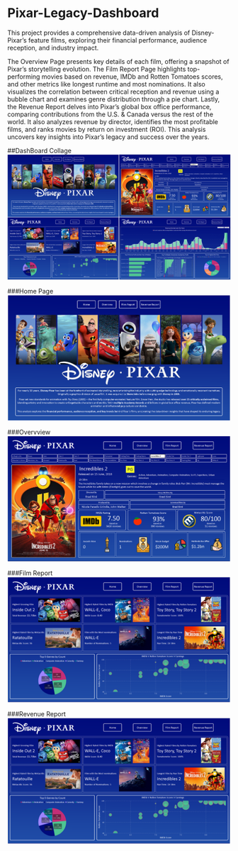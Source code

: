 # Pixar-Legacy-Dashboard

This project provides a comprehensive data-driven analysis of Disney-Pixar’s feature films, exploring their financial performance, audience reception, and industry impact.

The Overview Page presents key details of each film, offering a snapshot of Pixar’s storytelling evolution.
The Film Report Page highlights top-performing movies based on revenue, IMDb and Rotten Tomatoes scores, and other metrics like longest runtime and most nominations. It also visualizes the correlation between critical reception and revenue using a bubble chart and examines genre distribution through a pie chart.
Lastly, the Revenue Report delves into Pixar’s global box office performance, comparing contributions from the U.S. & Canada versus the rest of the world. It also analyzes revenue by director, identifies the most profitable films, and ranks movies by return on investment (ROI). This analysis uncovers key insights into Pixar’s legacy and success over the years.

##DashBoard Collage
![Dashboard Collage](https://github.com/NagZXY/Pixar-Legacy-Dashboard/blob/main/Pictures%20and%20Video/Dashboard%20Collage.png)

###Home Page
![Home Page](https://github.com/NagZXY/Pixar-Legacy-Dashboard/blob/main/Pictures%20and%20Video/1%20Home%20Page.png)

###Overvview
![Overview](https://github.com/NagZXY/Pixar-Legacy-Dashboard/blob/main/Pictures%20and%20Video/2%20Overview.png)

###Film Report
![Film Report](https://github.com/NagZXY/Pixar-Legacy-Dashboard/blob/main/Pictures%20and%20Video/3%20Film%20Report.png)

###Revenue Report
![Revenue Report](https://github.com/NagZXY/Pixar-Legacy-Dashboard/blob/main/Pictures%20and%20Video/3%20Film%20Report.png)
